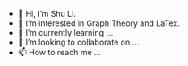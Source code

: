 - 👋 Hi, I’m Shu Li.
- 👀 I’m interested in Graph Theory and LaTex.
- 🌱 I’m currently learning ...
- 💞️ I’m looking to collaborate on ...
- 📫 How to reach me ...

<!---
shuli-graph/shuli-graph is a ✨ special ✨ repository because its `README.md` (this file) appears on your GitHub profile.
You can click the Preview link to take a look at your changes.
--->
